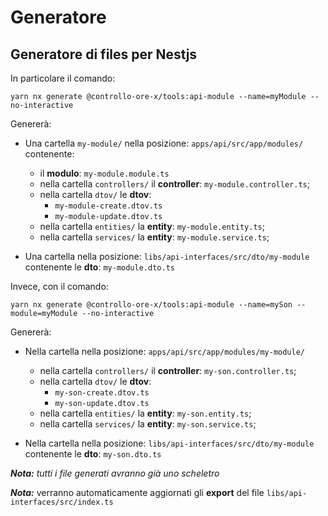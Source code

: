 # Generatore

## Generatore di files per Nestjs

In particolare il comando:

```
yarn nx generate @controllo-ore-x/tools:api-module --name=myModule --no-interactive
```

Genererà:

- Una cartella `my-module/` nella posizione: `apps/api/src/app/modules/` contenente:

  - il **modulo**: `my-module.module.ts`
  - nella cartella `controllers/` il **controller**: `my-module.controller.ts`;
  - nella cartella `dtov/` le **dtov**:
    - `my-module-create.dtov.ts`
    - `my-module-update.dtov.ts`
  - nella cartella `entities/` la **entity**: `my-module.entity.ts`;
  - nella cartella `services/` la **entity**: `my-module.service.ts`;

- Una cartella nella posizione: `libs/api-interfaces/src/dto/my-module` contenente le **dto**: `my-module.dto.ts`

Invece, con il comando:

```
yarn nx generate @controllo-ore-x/tools:api-module --name=mySon --module=myModule --no-interactive
```

Genererà:

- Nella cartella nella posizione: `apps/api/src/app/modules/my-module/`

  - nella cartella `controllers/` il **controller**: `my-son.controller.ts`;
  - nella cartella `dtov/` le **dtov**:
    - `my-son-create.dtov.ts`
    - `my-son-update.dtov.ts`
  - nella cartella `entities/` la **entity**: `my-son.entity.ts`;
  - nella cartella `services/` la **entity**: `my-son.service.ts`;

- Nella cartella nella posizione: `libs/api-interfaces/src/dto/my-module` contenente le **dto**: `my-son.dto.ts`

**_Nota:_** _tutti i file generati avranno già uno scheletro_

**_Nota:_** verranno automaticamente aggiornati gli **export** del file `libs/api-interfaces/src/index.ts`
